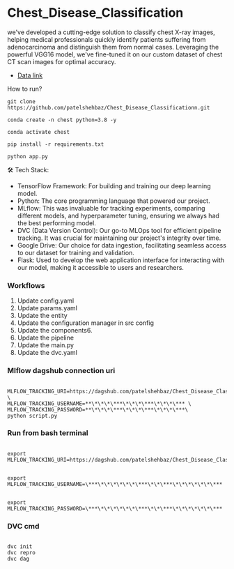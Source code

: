 # Chest_Disease_Classification

we've developed a cutting-edge solution to classify chest X-ray images, helping medical professionals quickly identify patients suffering from adenocarcinoma and distinguish them from normal cases. Leveraging the powerful VGG16 model, we've fine-tuned it on our custom dataset of chest CT scan images for optimal accuracy.

- [Data link](https://drive.google.com/file/d/11VhnfeSrU4gZA9LxIKMWfZ393-W_waPu/view?usp=share_link)

How to run?

```
git clone https://github.com/patelshehbaz/Chest_Disease_Classificationn.git

```

```
conda create -n chest python=3.8 -y

```

```
conda activate chest

```

```
pip install -r requirements.txt

```

```
python app.py
```

🛠 Tech Stack:

- TensorFlow Framework: For building and training our deep learning model.
- Python: The core programming language that powered our project.
- MLflow: This was invaluable for tracking experiments, comparing different models, and hyperparameter tuning, ensuring we always had the best performing model.
- DVC (Data Version Control): Our go-to MLOps tool for efficient pipeline tracking. It was crucial for maintaining our project's integrity over time.
- Google Drive: Our choice for data ingestion, facilitating seamless access to our dataset for training and validation.
- Flask: Used to develop the web application interface for interacting with our model, making it accessible to users and researchers.

### Workflows

1. Update config.yaml
2. Update params.yaml
3. Update the entity
4. Update the configuration manager in src config
5. Update the components6.
6. Update the pipeline
7. Update the main.py
8. Update the dvc.yaml

### Mlflow dagshub connection uri

```

MLFLOW_TRACKING_URI=https://dagshub.com/patelshehbaz/Chest_Disease_Classification.mlflow \
MLFLOW_TRACKING_USERNAME=**\*\*\*\***\*\*\*\***\*\*\*\*** \
MLFLOW_TRACKING_PASSWORD=**\*\*\*\***\*\*\*\***\*\*\*\***\
python script.py

```

### Run from bash terminal

```

export MLFLOW_TRACKING_URI=https://dagshub.com/patelshehbaz/Chest_Disease_Classification.mlflow

```

```

export MLFLOW_TRACKING_USERNAME=\***\*\*\*\*\*\*\***\*\*\***\*\*\*\*\*\*\***

```

```

export MLFLOW_TRACKING_PASSWORD=\***\*\*\*\*\*\*\***\*\*\***\*\*\*\*\*\*\***

```

### DVC cmd

```

dvc init
dvc repro
dvc dag

```
